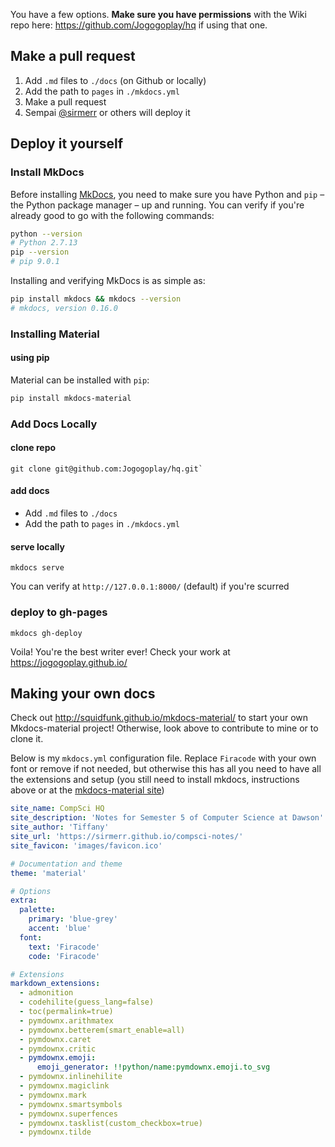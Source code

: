 You have a few options. **Make sure you have permissions** with the Wiki repo here: https://github.com/Jogogoplay/hq if using that one.

## Make a pull request
1. Add `.md` files to `./docs` (on Github or locally)
2. Add the path to `pages` in `./mkdocs.yml`
3. Make a pull request
4. Sempai [@sirmerr](https://github.com/sirMerr) or others will deploy it

## Deploy it yourself

### Install MkDocs
Before installing [MkDocs][2], you need to make sure you have Python and `pip`
– the Python package manager – up and running. You can verify if you're already
good to go with the following commands:

``` sh
python --version
# Python 2.7.13
pip --version
# pip 9.0.1
```

Installing and verifying MkDocs is as simple as:

``` sh
pip install mkdocs && mkdocs --version
# mkdocs, version 0.16.0
```

### Installing Material

#### using pip

Material can be installed with `pip`:

``` sh
pip install mkdocs-material
```

### Add Docs Locally
#### clone repo
```
git clone git@github.com:Jogogoplay/hq.git`
```
#### add docs
* Add `.md` files to `./docs`    
* Add the path to `pages` in `./mkdocs.yml`

#### serve locally
```
mkdocs serve
```
You can verify at `http://127.0.0.1:8000/` (default) if you're scurred

### deploy to gh-pages

```
mkdocs gh-deploy
```
Voila! You're the best writer ever! Check your work at https://jogogoplay.github.io/

[2]: http://www.mkdocs.org

## Making your own docs
Check out http://squidfunk.github.io/mkdocs-material/ to start your own Mkdocs-material project! Otherwise, look above to contribute to mine or to clone it.

Below is my `mkdocs.yml` configuration file. Replace `Firacode` with your own font or remove if not needed, but otherwise this has all you need to have all the extensions and setup (you still need to install mkdocs, instructions above or at the [mkdocs-material site](http://squidfunk.github.io/mkdocs-material/))

```yml
site_name: CompSci HQ
site_description: 'Notes for Semester 5 of Computer Science at Dawson'
site_author: 'Tiffany'
site_url: 'https://sirmerr.github.io/compsci-notes/'
site_favicon: 'images/favicon.ico'

# Documentation and theme
theme: 'material'

# Options
extra:
  palette:
    primary: 'blue-grey'
    accent: 'blue'
  font:
    text: 'Firacode'
    code: 'Firacode'

# Extensions
markdown_extensions:
  - admonition
  - codehilite(guess_lang=false)
  - toc(permalink=true)
  - pymdownx.arithmatex
  - pymdownx.betterem(smart_enable=all)
  - pymdownx.caret
  - pymdownx.critic
  - pymdownx.emoji:
      emoji_generator: !!python/name:pymdownx.emoji.to_svg
  - pymdownx.inlinehilite
  - pymdownx.magiclink
  - pymdownx.mark
  - pymdownx.smartsymbols
  - pymdownx.superfences
  - pymdownx.tasklist(custom_checkbox=true)
  - pymdownx.tilde
```
